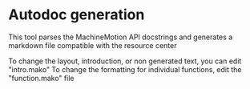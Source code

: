 # Autodoc generation

This tool parses the MachineMotion API docstrings and generates a markdown file compatible with the resource center

To change the layout, introduction, or non generated text, you can edit "intro.mako"
To change the formatting for individual functions, edit the "function.mako" file

